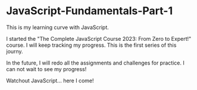# JavaScript-Fundamentals-Part-1
This is my learning curve with JavaScript.

I started the "The Complete JavaScript Course 2023: From Zero to Expert!" course. 
I will keep tracking my progress.
This is the first series of this journy.


In the future, I will redo all the assignments and challenges for practice.
I can not wait to see my progress!

Watchout JavaScript... here I come!
